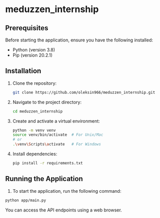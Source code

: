 # meduzzen_internship
## Prerequisites

Before starting the application, ensure you have the following installed:

- Python (version 3.8)
- Pip (version 20.2.1)

## Installation

1. Clone the repository:
    ```bash
    git clone https://github.com/oleksin966/meduzzen_internship.git
    ```

2. Navigate to the project directory:
    ```bash
    cd meduzzen_internship
    ```

3. Create and activate a virtual environment:
    ```bash
    python -m venv venv
    source venv/bin/activate  # For Unix/Mac
    # or
    .\venv\Scripts\activate   # For Windows
    ```

4. Install dependencies:
    ```bash
    pip install -r requirements.txt
    ```

## Running the Application

1. To start the application, run the following command:
```bash
python app/main.py

```

You can access the API endpoints using a web browser.